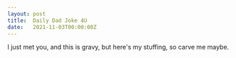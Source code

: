 ```yaml
---
layout: post
title:  Daily Dad Joke 4U
date:   2021-11-03T00:00:00Z
---
```

I just met you, and this is gravy, but here's my stuffing, so carve me maybe.
